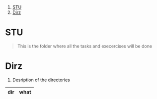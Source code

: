 1. [STU](#stu)
2. [Dirz](#dirz)

# STU

> This is the folder where all the tasks and execercises will be done

# Dirz

1. Desription of the directories

| dir | what |
| :-: | :--: |

